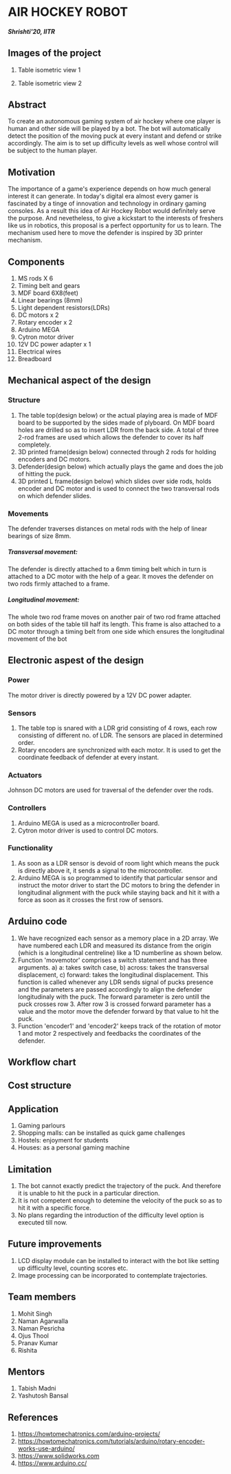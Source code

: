 # AIR HOCKEY ROBOT
##### Shrishti'20, IITR
## Images of the project
1. Table isometric view 1

2. Table isometric view 2 

## Abstract
 To create an autonomous gaming system of air hockey where one player is human and other side will be played by a bot. The bot will automatically detect the position of the moving puck at every instant and defend or strike accordingly. The aim is to set up difficulty levels as well whose control will be subject to the human player.
 
## Motivation
 The importance of a game's experience depends on how much general interest it can generate. In today's digital era almost every gamer is fascinated by a tinge of innovation and technology in ordinary gaming consoles. As a result this idea of Air Hockey Robot would definitely serve the purpose. And nevetheless, to give a kickstart to the interests of freshers like us in robotics, this proposal is a perfect opportunity for us to learn.
 The mechanism used here to move the defender is inspired by 3D printer mechanism.

## Components
 1. MS rods X 6
 2. Timing belt and gears 
 3. MDF board 6X8(feet)
 4. Linear bearings (8mm)
 5. Light dependent resistors(LDRs)
 6. DC motors x 2
 7. Rotary encoder x 2
 8. Arduino MEGA 
 9. Cytron motor driver 
 10. 12V DC power adapter x 1  
 11. Electrical wires
 12. Breadboard
 
## Mechanical aspect of the design

### Structure
 1. The table top(design below) or the actual playing area is made of MDF board to be supported by the sides made of plyboard. On MDF board holes are drilled so as to insert LDR from the back side. A total of three 2-rod frames are used which allows the defender to cover its half completely.
 2. 3D printed frame(design below) connected through 2 rods for holding encoders and DC motors.
 3. Defender(design below) which actually plays the game and does the job of hitting the puck.
 4. 3D printed L frame(design below) which slides over side rods, holds encoder and DC motor and     is used to connect the two transversal rods on which defender slides.

### Movements
 The defender traverses distances on metal rods with the help of linear bearings of size 8mm.
##### Transversal movement:
 The defender is directly attached to a 6mm timing belt which in turn is attached to a DC motor with the help of a gear. It moves the defender on two rods firmly attached to a frame.
##### Longitudinal movement:
 The whole two rod frame moves on another pair of two rod frame attached on both sides of the table till half its length. This frame is also attached to a DC motor through a timing belt from one side which ensures the longitudinal movement of the bot

## Electronic aspest of the design

### Power
 The motor driver is directly powered by a 12V DC power adapter.

### Sensors 
 1. The table top is snared with a LDR grid consisting of 4 rows, each row consisting of different no. of LDR. The sensors are placed in determined order.
 2. Rotary encoders are synchronized with each motor. It is used to get the coordinate feedback of defender at every instant.

### Actuators
 Johnson DC motors are used for traversal of the defender over the rods.

### Controllers
 1. Arduino MEGA is used as a microcontroller board.
 2. Cytron motor driver is used to control DC motors.

### Functionality
 1. As soon as a LDR sensor is devoid of room light which means the puck is directly above it, it sends a signal to the microcontroller.
 2. Arduino MEGA is so programmed to identify that particular sensor and instruct the motor driver to start the DC motors to bring the defender in longitudinal alignment with the puck while staying back and hit it with a force as soon as it crosses the first row of sensors.

## Arduino code
 1. We have recognized each sensor as a memory place in a 2D array. We have numbered each LDR and measured its distance from the origin (which is a longitudinal centreline) like a 1D numberline as shown below.
 2. Function 'movemotor' comprises a switch statement and has three arguments. a) a: takes switch case, b) across: takes the transversal displacement, c) forward: takes the longitudinal displacement. This function is called whenever any LDR sends signal of pucks presence and the parameters are passed accordingly to align the defender longitudinaly with the puck. The forward parameter is zero untill the puck crosses row 3. After row 3 is crossed forward parameter has a value and the motor move the defender forward by that value to hit the puck.
 3. Function 'encoder1' and 'encoder2' keeps track of the rotation of motor 1 and motor 2 respectively and feedbacks the coordinates of the defender.      

## Workflow chart
 
## Cost structure

## Application 
 1.  Gaming parlours
 2.  Shopping malls: can be installed as quick game challenges 
 3.  Hostels: enjoyment for students 
 4.  Houses: as a personal gaming machine

## Limitation 
 1.  The bot cannot exactly predict the trajectory of the puck. And therefore it is unable to hit the puck in a particular direction.
 2.  It is not competent enough to detemine the velocity of the puck so as to hit it with a specific force.
 3.  No plans regarding the introduction of the difficulty level option is executed till now.
 
## Future improvements 
 1.  LCD display module can be installed to interact with the bot like setting up difficulty level, counting scores etc.
 2.  Image processing can be incorporated to contemplate trajectories.
 
## Team members
1. Mohit Singh
2. Naman Agarwalla
3. Naman Pesricha
4. Ojus Thool
5. Pranav Kumar
6. Rishita

## Mentors 
1. Tabish Madni
2. Yashutosh Bansal

## References
1.  https://howtomechatronics.com/arduino-projects/
2.  https://howtomechatronics.com/tutorials/arduino/rotary-encoder-works-use-arduino/
3.  https://www.solidworks.com 
4.  https://www.arduino.cc/

